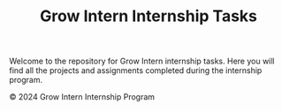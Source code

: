<!DOCTYPE html>
<html lang="en">
<head>
    <meta charset="UTF-8">
    <meta name="viewport" content="width=device-width, initial-scale=1.0">
    
</head>
<body>
    <header>
        <h1>Grow Intern Internship Tasks</h1>
    </header>
    <main>
        <p>Welcome to the repository for Grow Intern internship tasks. Here you will find all the projects and assignments completed during the internship program.</p>
    </main>
    <footer>
        <p>&copy; 2024 Grow Intern Internship Program</p>
    </footer>
</body>
</html>
